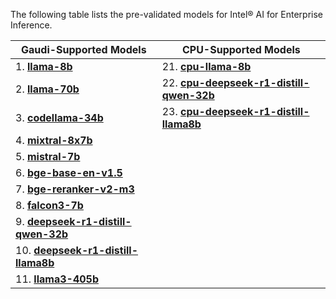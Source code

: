 The following table lists the pre-validated models for Intel® AI for Enterprise Inference.      


| **Gaudi-Supported Models**                                                                 | **CPU-Supported Models**                                                                 |
|---------------------------------------------------------------------------------------------|-------------------------------------------------------------------------------------------|
| 1. [**llama-8b**](https://huggingface.co/meta-llama/Llama-3.1-8B-Instruct)                  | 21. [**cpu-llama-8b**](https://github.com/huggingface/text-generation-inference/pkgs/container/text-generation-inference) |
| 2. [**llama-70b**](https://huggingface.co/meta-llama/Llama-3.1-70B-Instruct)                | 22. [**cpu-deepseek-r1-distill-qwen-32b**](https://huggingface.co/deepseek-ai/DeepSeek-R1-Distill-Qwen-32B) |
| 3. [**codellama-34b**](https://huggingface.co/codellama/CodeLlama-34b-Instruct-hf)          | 23. [**cpu-deepseek-r1-distill-llama8b**](https://huggingface.co/deepseek-ai/DeepSeek-R1-Distill-Llama-8B) |
| 4. [**mixtral-8x7b**](https://huggingface.co/mistralai/Mixtral-8x7B-Instruct-v0.1)          |                                                                                           |
| 5. [**mistral-7b**](https://huggingface.co/mistralai/Mistral-7B-Instruct-v0.3)              |                                                                                           |
| 6. [**bge-base-en-v1.5**](https://huggingface.co/BAAI/bge-base-en-v1.5)             |                                                                                           |
| 7. [**bge-reranker-v2-m3**](https://huggingface.co/BAAI/bge-reranker-base) |                                                                                           |
| 8. [**falcon3-7b**](https://huggingface.co/tiiuae/Falcon3-7B-Instruct)                      |                                                                                           |
| 9. [**deepseek-r1-distill-qwen-32b**](https://huggingface.co/deepseek-ai/DeepSeek-R1-Distill-Qwen-32B) |                                                                                           |
| 10. [**deepseek-r1-distill-llama8b**](https://huggingface.co/deepseek-ai/DeepSeek-R1-Distill-Llama-8B) |                                                                                           |
| 11. [**llama3-405b**](https://huggingface.co/meta-llama/Llama-3.1-405B-Instruct)            |                                                                                           |